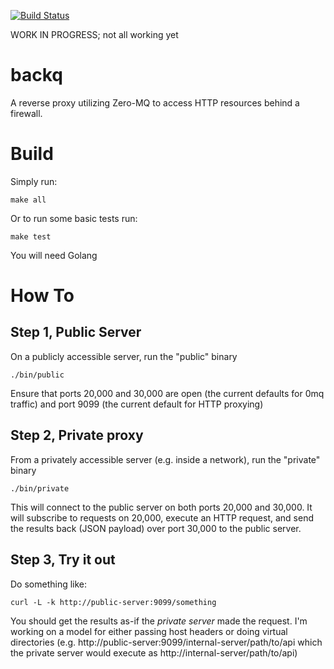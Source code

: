 [![Build Status](https://travis-ci.org/xeb/backq.svg?branch=master)](https://travis-ci.org/xeb/backq)

WORK IN PROGRESS; not all working yet

# backq
A reverse proxy utilizing Zero-MQ to access HTTP resources behind a firewall.

# Build
Simply run:
```
make all
```
Or to run some basic tests run:
```
make test
```
You will need Golang


# How To
## Step 1, Public Server
On a publicly accessible server, run the "public" binary
```
./bin/public
```
Ensure that ports 20,000 and 30,000 are open (the current defaults for 0mq traffic) and port 9099 (the current default for HTTP proxying)

## Step 2, Private proxy
From a privately accessible server (e.g. inside a network), run the "private" binary
```
./bin/private
```
This will connect to the public server on both ports 20,000 and 30,000.  It will subscribe to requests on 20,000, execute an HTTP request, and send the results back (JSON payload) over port 30,000 to the public server.

## Step 3, Try it out
Do something like:
```
curl -L -k http://public-server:9099/something
```

You should get the results as-if the *private server* made the request.  I'm working on a model for either passing host headers or doing virtual directories (e.g. http://public-server:9099/internal-server/path/to/api which the private server would execute as http://internal-server/path/to/api)
